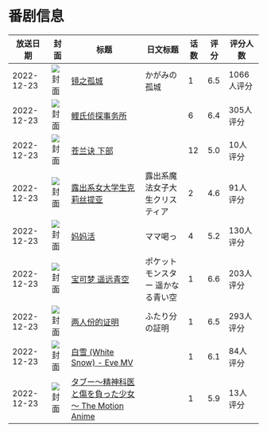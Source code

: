 # 番剧信息

|放送日期|封面|标题|日文标题|话数|评分|评分人数|
|---|---|---|---|---|---|---|
|2022-12-23|![封面](https://lain.bgm.tv/pic/cover/c/49/90/371890_S65st.jpg)|[镜之孤城](https://bangumi.tv/subject/371890)|かがみの孤城|1|6.5|1066人评分|
|2022-12-23|![封面](https://lain.bgm.tv/pic/cover/c/03/db/383649_fql6o.jpg)|[鲤氏侦探事务所](https://bangumi.tv/subject/383649)||6|6.4|305人评分|
|2022-12-23|![封面](https://lain.bgm.tv/pic/cover/c/85/30/402540_GpgAC.jpg)|[苍兰诀 下部](https://bangumi.tv/subject/402540)||12|5.0|10人评分|
|2022-12-23|![封面](https://bangumi.tv/img/no_icon_subject.png)|[露出系女大学生克莉丝提亚](https://bangumi.tv/subject/403290)|露出系魔法女子大生クリスティア|2|4.6|91人评分|
|2022-12-23|![封面](https://bangumi.tv/img/no_icon_subject.png)|[妈妈活](https://bangumi.tv/subject/403291)|ママ喝っ|4|5.2|130人评分|
|2022-12-23|![封面](https://lain.bgm.tv/pic/cover/c/a4/23/411248_u9vq1.jpg)|[宝可梦 遥远青空](https://bangumi.tv/subject/411248)|ポケットモンスター 遥かなる青い空|1|6.6|203人评分|
|2022-12-23|![封面](https://lain.bgm.tv/pic/cover/c/61/76/411258_eft1h.jpg)|[两人份的证明](https://bangumi.tv/subject/411258)|ふたり分の証明|1|6.5|293人评分|
|2022-12-23|![封面](https://lain.bgm.tv/pic/cover/c/cd/0a/412336_5EDe4.jpg)|[白雪 (White Snow) - Eve MV](https://bangumi.tv/subject/412336)||1|6.1|84人评分|
|2022-12-23|![封面](https://bangumi.tv/img/no_icon_subject.png)|[タブー～精神科医と傷を負った少女～ The Motion Anime](https://bangumi.tv/subject/412476)||1|5.9|13人评分|

